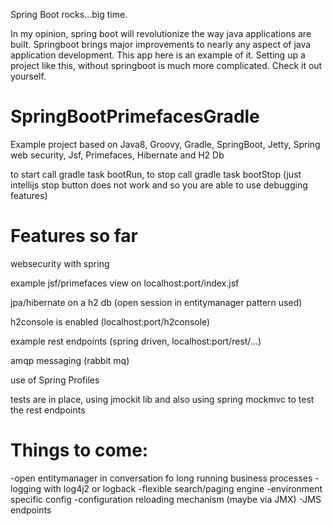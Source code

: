 Spring Boot rocks...big time.

In my opinion, spring boot will revolutionize the way java applications are built.
Springboot brings major improvements to nearly any aspect of java application development.
This app here is an example of it.
Setting up a project like this, without springboot is much more complicated.
Check it out yourself.

SpringBootPrimefacesGradle
==========================

Example project based on Java8, Groovy, Gradle, SpringBoot, Jetty, Spring web security, Jsf, Primefaces, Hibernate and H2 Db

to start call gradle task bootRun, 
to stop call gradle task bootStop (just intellijs stop button does not work and so you are able to use debugging features)

Features so far
===============

websecurity with spring

example jsf/primefaces view on localhost:port/index.jsf

jpa/hibernate on a h2 db (open session in entitymanager pattern used)

h2console is enabled (localhost:port/h2console)

example rest endpoints (spring driven, localhost:port/rest/...)

amqp messaging (rabbit mq)

use of Spring Profiles

tests are in place, using jmockit lib and also using spring mockmvc to test the rest endpoints 


Things to come:
===============

-open entitymanager in conversation fo long running business processes
-logging with log4j2 or logback
-flexible search/paging engine
-environment specific config
-configuration reloading mechanism (maybe via JMX)
-JMS endpoints

